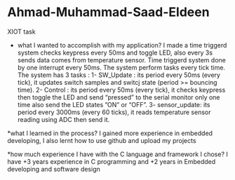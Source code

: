 # Ahmad-Muhammad-Saad-Eldeen
XIOT task
* what I wanted to accomplish with my application?
I made a time triggerd system checks keypress every 50ms and toggle LED, also every 3s sends data comes from temperature sensor. Time triggerd system done by one interrupt every 50ms.
The system perform tasks every tick time.
The system has 3 tasks : 
1- SW_Update : its period every 50ms (every tick), it updates switch samples and switcj state (period >= bouncing time).
2- Control : its period every 50ms (every tick), it checks keypress then toggle the LED and send “pressed” to the serial monitor only one time also send the LED states ”ON” or “OFF”.
3- sensor_update: its period every 3000ms (every 60 ticks), it reads temperature sensor reading using ADC then send it.

*what I learned in the process?
 I gained more experience in embedded developing, I also lernt how to use github and upload my projects
 
 *how much experience I have with the C language and framework I chose?
 I have +3 years experience in C programming and +2 years in Embedded developing and software design
